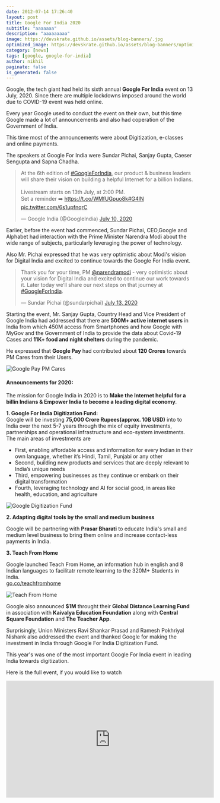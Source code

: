 ```yaml
---
date: 2012-07-14 17:26:40
layout: post
title: Google For India 2020
subtitle: "aaaaaaa"
description: "aaaaaaaaa"
image: https://devskrate.github.io/assets/blog-banners/.jpg
optimized_image: https://devskrate.github.io/assets/blog-banners/optimized/.webp
category: [news]
tags: [google, google-for-india]
author: nikhil
paginate: false
is_generated: false
---
```


Google, the tech giant had held its sixth annual **Google For India** event on 13 July, 2020. Since there are multiple lockdowns imposed around the world due to COVID-19 event was held online.

Every year Google used to conduct the event on their own, but this time Google made a lot of announcements and also had coperation of the Government of India.

This time most of the announcements were about Digitization, e-classes and online payments.

The speakers at Google For India were Sundar Pichai, Sanjay Gupta, Caeser Sengupta and Sapna Chadha.

<blockquote class="twitter-tweet"><p lang="en" dir="ltr">At the 6th edition of <a href="https://twitter.com/hashtag/GoogleForIndia?src=hash&amp;ref_src=twsrc%5Etfw">#GoogleForIndia</a>, our product &amp; business leaders will share their vision on building a helpful Internet for a billion Indians.<br><br>Livestream starts on 13th July, at 2:00 PM.<br>Set a reminder ➡️ <a href="https://t.co/WMfUGpuo8k">https://t.co/WMfUGpuo8k</a><a href="https://twitter.com/hashtag/G4IN?src=hash&amp;ref_src=twsrc%5Etfw">#G4IN</a> <a href="https://t.co/6s1upfnqrC">pic.twitter.com/6s1upfnqrC</a></p>&mdash; Google India (@GoogleIndia) <a href="https://twitter.com/GoogleIndia/status/1281600472940343297?ref_src=twsrc%5Etfw">July 10, 2020</a></blockquote> <script async src="https://platform.twitter.com/widgets.js" charset="utf-8"></script>

Earlier, before the event had commenced, Sundar Pichai, CEO,Google and Alphabet had interaction with the Prime Minister Narendra Modi about the wide range of subjects, particularly leveraging the power of technology.

Also Mr. Pichai expressed that he was very optimistic about Modi's vision for Digital India and excited to continue towards the Google For India event.

<blockquote class="twitter-tweet"><p lang="en" dir="ltr">Thank you for your time, PM <a href="https://twitter.com/narendramodi?ref_src=twsrc%5Etfw">@narendramodi</a> - very optimistic about your vision for Digital India and excited to continue our work towards it. Later today we’ll share our next steps on that journey at <a href="https://twitter.com/hashtag/GoogleForIndia?src=hash&amp;ref_src=twsrc%5Etfw">#GoogleForIndia</a>.</p>&mdash; Sundar Pichai (@sundarpichai) <a href="https://twitter.com/sundarpichai/status/1282589092232826881?ref_src=twsrc%5Etfw">July 13, 2020</a></blockquote> <script async src="https://platform.twitter.com/widgets.js" charset="utf-8"></script>

Starting the event, Mr. Sanjay Gupta, Country Head and Vice President of Google India had addressed that there are **500M+ active internet users** in India from which 450M access from Smartphones and how Google with MyGov and the Government of India to provide the data about Covid-19 Cases and **11K+ food and night shelters** during the pandemic.

He expressed that **Google Pay** had contributed about **120 Crores** towards PM Cares from their Users.

<img src="https://devskrate.github.io/assets/images/google/gpay-pmcares.webp" alt="Google Pay PM Cares" title="Google Pay PM Cares">

#### Announcements for 2020:

The mission for Google India in 2020 is to **Make the Internet helpful for a billin Indians & Empower India to become a leading digital economy**.

**1. Google For India Digitization Fund:**  
Google will be investing **75,000 Crore Rupees(approx. 10B USD)** into to India over the next 5-7 years through the mix of equity investments, partnerships and operational infrastructure and eco-system investments. The main areas of investments are

- First, enabling affordable access and information for every Indian in their own language, whether it’s Hindi, Tamil, Punjabi or any other
- Second, building new products and services that are deeply relevant to India’s unique needs
- Third, empowering businesses as they continue or embark on their digital transformation
- Fourth, leveraging technology and AI for social good, in areas like health, education, and agriculture

<img src="https://devskrate.github.io/assets/images/google/google-digitization-fund.webp" alt="Google Digitization Fund" title="Google Digitization Fund">

**2. Adapting digital tools by the small and medium business**

Google will be partnering with **Prasar Bharati** to educate India's small and medium level business to bring them online and increase contact-less payments in India.

**3. Teach From Home**

Google launched Teach From Home, an information hub in english and 8 Indian languages to facilitatr remote learning to the 320M+ Students in India.  
[go.co/teachfromhome](go.co/teachfromhome)

<img src="https://devskrate.github.io/assets/images/google/teachfromhome.jpg" alt="Teach From Home" title="Teach From Home">

Google also announced **\$1M** throught their **Global Distance Learning Fund** in association with **Kaivalya Education Foundation** along with **Central Square Foundation** and **The Teacher App**.

Surprisingly, Union Ministers Ravi Shankar Prasad and Ramesh Pokhriyal Nishank also addressed the event and thanked Google for making the investment in India through Google For India Digitization Fund.

This year's was one of the most important Google For India event in leading India towards digitization.

Here is the full event, if you would like to watch

<iframe width="560" height="315" src="https://www.youtube.com/embed/GwJJw2fE8T4" frameborder="0" allow="accelerometer; autoplay; encrypted-media; gyroscope; picture-in-picture" allowfullscreen></iframe>
